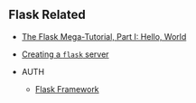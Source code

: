 ## Flask Related


- [The Flask Mega-Tutorial, Part I: Hello, World](https://blog.miguelgrinberg.com/post/the-flask-mega-tutorial-part-i-hello-world)


- [Creating a `flask` server](https://github.com/jonathantan12/python-flask-server-template)




- AUTH
    - [Flask Framework](https://python-social-auth.readthedocs.io/en/latest/configuration/flask.html)
